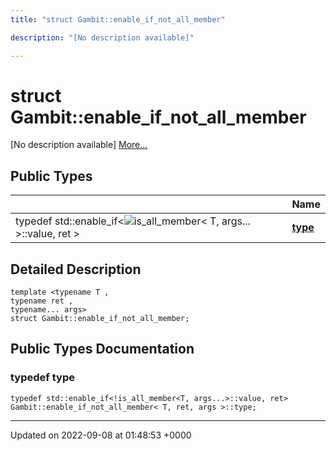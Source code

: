 ```yaml
---
title: "struct Gambit::enable_if_not_all_member"

description: "[No description available]"

---
```


# struct Gambit::enable_if_not_all_member



[No description available] [More...](#detailed-description)

## Public Types

|                | Name           |
| -------------- | -------------- |
| typedef std::enable_if<![is_all_member](/documentation/code/classes/structgambit_1_1is__all__member/)< T, args... >::value, ret > | **[type](/documentation/code/classes/structgambit_1_1enable__if__not__all__member/#typedef-gambitenable-if-not-all-member-type)**  |

## Detailed Description

```
template <typename T ,
typename ret ,
typename... args>
struct Gambit::enable_if_not_all_member;
```

## Public Types Documentation

### typedef type

```
typedef std::enable_if<!is_all_member<T, args...>::value, ret> Gambit::enable_if_not_all_member< T, ret, args >::type;
```


-------------------------------

Updated on 2022-09-08 at 01:48:53 +0000
